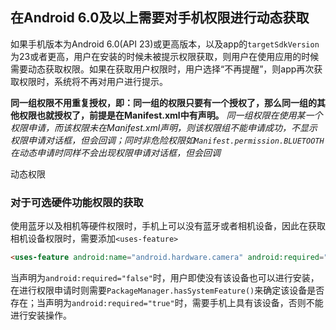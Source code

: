 ## 在Android 6.0及以上需要对手机权限进行动态获取

如果手机版本为Android 6.0(API 23)或更高版本，以及app的`targetSdkVersion`为23或者更高，用户在安装的时候未被提示权限获取，则用户在使用应用的时候需要动态获取权限。如果在获取用户权限时，用户选择“不再提醒”，则app再次获取权限时，系统将不再对用户进行提示。

**同一组权限不用重复授权，即：同一组的权限只要有一个授权了，那么同一组的其他权限也就授权了，前提是在Manifest.xml中有声明。** *同一组权限在使用某一个权限申请，而该权限未在Manifest.xml声明，则该权限组不能申请成功，不显示权限申请对话框，但会回调；同时非危险权限如`Manifest.permission.BLUETOOTH`在动态申请时同样不会出现权限申请对话框，但会回调*

动态权限

### 对于可选硬件功能权限的获取

使用蓝牙以及相机等硬件权限时，手机上可以没有蓝牙或者相机设备，因此在获取相机设备权限时，需要添加`<uses-feature> `
```html
<uses-feature android:name="android.hardware.camera" android:required="false" />
```
当声明为`android:required="false"`时，用户即使没有该设备也可以进行安装，在进行权限申请时则需要`PackageManager.hasSystemFeature()`来确定该设备是否存在；当声明为`android:required="true"`时，需要手机上具有该设备，否则不能进行安装操作。

